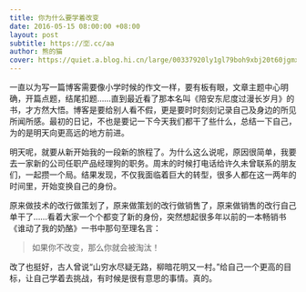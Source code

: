 ```yaml
---
title: 你为什么要学着改变
date: 2016-05-15 08:00:00 +08:00
layout: post
subtitle: https://🈳.cc/aa
author: 熊的猫
cover: https://quiet.a.blog.hi.cn/large/00337920ly1gl79boh9xbj20t60jgmxo.jpg
---
```


一直以为写一篇博客需要像小学时候的作文一样，要有板有眼，文章主题中心明确，开篇点题，结尾扣题……直到最近看了那本名叫《陪安东尼度过漫长岁月》的书，才方然大悟。博客是要给别人看不假，更是要时时刻刻记录自己及身边的所见所闻所感。最初的日记，不也是要记一下今天我们都干了些什么，总结一下自己，为的是明天向更高远的地方前进。

明天呢，就要从新开始我的一段新的旅程了。为什么这么说呢，原因很简单，我要去一家新的公司任职产品经理狗的职务。周末的时候打电话给许久未曾联系的朋友们，一起攒一个局。结果发现，不仅我面临着巨大的转型，很多人都在这一两年的时间里，开始变换自己的身份。

原来做技术的改行做策划了，原来做策划的改行做销售了，原来做销售的改行自己单干了……看着大家一个个都变了新的身份，突然想起很多年以前的一本畅销书《谁动了我的奶酪》一书中那句至理名言：

> 如果你不改变，那么你就会被淘汰！

改了也挺好，古人曾说“山穷水尽疑无路，柳暗花明又一村。”给自己一个更高的目标，让自己学着去挑战，有时候是很有意思的事情。真的。